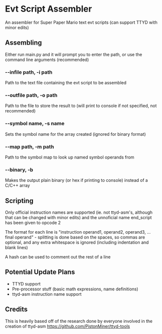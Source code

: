# Evt Script Assembler
An assembler for Super Paper Mario text evt scripts (can support TTYD with minor edits)

## Assembling
Either run main.py and it will prompt you to enter the path, or use the command line arguments (recommended)

### --infile path, -i path
Path to the text file containing the evt script to be assembled

### --outfile path, -o path
Path to the file to store the result to (will print to console if not specified, not recommended)

### --symbol name, -s name
Sets the symbol name for the array created (ignored for binary format)

### --map path, -m path
Path to the symbol map to look up named symbol operands from

### --binary, -b
Makes the output plain binary (or hex if printing to console) instead of a C/C++ array

## Scripting

Only official instruction names are supported (ie. not ttyd-asm's, although that can be changed with minor edits) and the unnoficial name end_script has been given to opcode 2

The format for each line is "instruction operand1, operand2, operand3, ... final operand" - splitting is done based on the spaces, so commas are optional, and any extra whitespace is ignored (including indentation and blank lines)

A hash can be used to comment out the rest of a line

## Potential Update Plans
- TTYD support
- Pre-processor stuff (basic math expressions, name definitions)
- ttyd-asm instruction name support

## Credits
This is heavily based off of the research done by everyone involved in the creation of ttyd-asm
https://github.com/PistonMiner/ttyd-tools